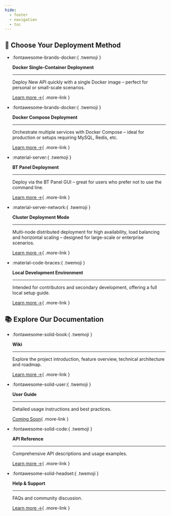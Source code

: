 ```yaml
---
hide:
  - footer
  - navigation
  - toc
---
```


<style>
  /* 卡片容器样式优化 */
  .md-typeset .grid.cards > ul {
    display: grid;
    grid-template-columns: repeat(auto-fit, minmax(16rem, 1fr));
    gap: 1.2rem;
    margin: 2em 0;
  }
  
  /* 卡片基础样式 */
  .md-typeset .grid.cards > ul > li {
    border: none;
    border-radius: 1rem;
    display: flex;
    flex-direction: column;
    margin: 0;
    padding: 1.8em 1.5em;
    transition: all 0.4s cubic-bezier(0.165, 0.84, 0.44, 1);
    box-shadow: 0 5px 15px rgba(0, 0, 0, 0.1);
    color: white;
    position: relative;
    overflow: hidden;
    line-height: 1.5;
    z-index: 1;
  }
  
  /* 卡片悬停效果增强 */
  .md-typeset .grid.cards > ul > li:hover {
    transform: translateY(-8px) scale(1.02);
    box-shadow: 0 15px 30px rgba(0, 0, 0, 0.18);
  }
  
  /* 卡片悬停时的光效 */
  .md-typeset .grid.cards > ul > li:before {
    content: "";
    position: absolute;
    top: 0;
    left: -100%;
    width: 100%;
    height: 100%;
    background: linear-gradient(
      90deg, 
      rgba(255, 255, 255, 0) 0%, 
      rgba(255, 255, 255, 0.2) 50%, 
      rgba(255, 255, 255, 0) 100%
    );
    transition: all 0.6s;
    z-index: 2;
  }
  
  .md-typeset .grid.cards > ul > li:hover:before {
    left: 100%;
  }
  
  /* 卡片暗色遮罩优化 */
  .md-typeset .grid.cards > ul > li:after {
    content: "";
    position: absolute;
    top: 0;
    left: 0;
    width: 100%;
    height: 100%;
    background: radial-gradient(circle at center, rgba(0, 0, 0, 0.05) 0%, rgba(0, 0, 0, 0.2) 100%);
    pointer-events: none;
    z-index: 1;
  }
  
  /* 卡片内容层叠设置 */
  .md-typeset .grid.cards > ul > li > * {
    position: relative;
    z-index: 3;
  }
  
  /* 部署方式卡片颜色设置 */
  /* Docker卡片 */
  .md-typeset .grid.cards:nth-of-type(1) > ul > li:nth-child(1) {
    background: linear-gradient(135deg, #2457c5 0%, #2b88d9 100%);
  }
  
  /* Docker Compose卡片 */
  .md-typeset .grid.cards:nth-of-type(1) > ul > li:nth-child(2) {
    background: linear-gradient(135deg, #0bb8cc 0%, #0bd1b6 100%);
  }
  
  /* 宝塔面板卡片 */
  .md-typeset .grid.cards:nth-of-type(1) > ul > li:nth-child(3) {
    background: linear-gradient(135deg, #f27121 0%, #e94057 100%);
  }
  
  /* 集群部署卡片 */
  .md-typeset .grid.cards:nth-of-type(1) > ul > li:nth-child(4) {
    background: linear-gradient(135deg, #654ea3 0%, #8862cf 100%);
  }
  
  /* 本地开发部署卡片 */
  .md-typeset .grid.cards:nth-of-type(1) > ul > li:nth-child(5) {
    background: linear-gradient(135deg, #1e6e42 0%, #28a745 100%);
  }
  
  /* 文档卡片颜色设置 */
  /* 维基百科卡片 */
  .md-typeset .grid.cards:nth-of-type(2) > ul > li:nth-child(1) {
    background: linear-gradient(135deg, #7303c0 0%, #ec38bc 100%);
  }
  
  /* 安装指南卡片 */
  .md-typeset .grid.cards:nth-of-type(2) > ul > li:nth-child(2) {
    background: linear-gradient(135deg, #11998e 0%, #38ef7d 100%);
  }
  
  /* 用户指南卡片 */
  .md-typeset .grid.cards:nth-of-type(2) > ul > li:nth-child(3) {
    background: linear-gradient(135deg, #3a47d5 0%, #6d80fe 100%);
  }
  
  /* 接口文档卡片 */
  .md-typeset .grid.cards:nth-of-type(2) > ul > li:nth-child(4) {
    background: linear-gradient(135deg, #00c6fb 0%, #005bea 100%);
  }
  
  /* 帮助支持卡片 */
  .md-typeset .grid.cards:nth-of-type(2) > ul > li:nth-child(5) {
    background: linear-gradient(135deg, #228B22 0%, #32CD32 100%);
  }
  
  /* 卡片纹理背景优化 */
  .md-typeset .grid.cards > ul > li {
    background-blend-mode: soft-light;
    background-image: url("data:image/svg+xml,%3Csvg width='100' height='100' viewBox='0 0 100 100' xmlns='http://www.w3.org/2000/svg'%3E%3Cpath d='M11 18c3.866 0 7-3.134 7-7s-3.134-7-7-7-7 3.134-7 7 3.134 7 7 7zm48 25c3.866 0 7-3.134 7-7s-3.134-7-7-7-7 3.134-7 7 3.134 7 7 7zm-43-7c1.657 0 3-1.343 3-3s-1.343-3-3-3-3 1.343-3 3 1.343 3 3 3zm63 31c1.657 0 3-1.343 3-3s-1.343-3-3-3-3 1.343-3 3 1.343 3 3 3zM34 90c1.657 0 3-1.343 3-3s-1.343-3-3-3-3 1.343-3 3 1.343 3 3 3zm56-76c1.657 0 3-1.343 3-3s-1.343-3-3-3-3 1.343-3 3 1.343 3 3 3zM12 86c2.21 0 4-1.79 4-4s-1.79-4-4-4-4 1.79-4 4 1.79 4 4 4zm28-65c2.21 0 4-1.79 4-4s-1.79-4-4-4-4 1.79-4 4 1.79 4 4 4zm23-11c2.76 0 5-2.24 5-5s-2.24-5-5-5-5 2.24-5 5 2.24 5 5 5zm-6 60c2.21 0 4-1.79 4-4s-1.79-4-4-4-4 1.79-4 4 1.79 4 4 4zm29 22c2.76 0 5-2.24 5-5s-2.24-5-5-5-5 2.24-5 5 2.24 5 5 5zM32 63c2.76 0 5-2.24 5-5s-2.24-5-5-5-5 2.24-5 5 2.24 5 5 5zm57-13c2.76 0 5-2.24 5-5s-2.24-5-5-5-5 2.24-5 5 2.24 5 5 5zm-9-21c1.105 0 2-.895 2-2s-.895-2-2-2-2 .895-2 2 .895 2 2 2zM60 91c1.105 0 2-.895 2-2s-.895-2-2-2-2 .895-2 2 .895 2 2 2zM35 41c1.105 0 2-.895 2-2s-.895-2-2-2-2 .895-2 2 .895 2 2 2zM12 60c1.105 0 2-.895 2-2s-.895-2-2-2-2 .895-2 2 .895 2 2 2z' fill='%23ffffff' fill-opacity='0.08' fill-rule='evenodd'/%3E%3C/svg%3E");
  }
  
  /* 卡片内段落文本样式 */
  .md-typeset .grid.cards > ul > li p {
    margin: 0.7em 0;
    color: rgba(255, 255, 255, 0.92);
    line-height: 1.6;
    font-size: 0.95em;
    letter-spacing: 0.01em;
  }
  
  /* 卡片内标题文本样式 */
  .md-typeset .grid.cards > ul > li p strong,
  .md-typeset .grid.cards > ul > li strong {
    color: white;
    display: block;
    margin-top: 0.5em;
    margin-bottom: 0.3em;
    font-size: 1.2em;
    font-weight: 700;
    letter-spacing: 0.02em;
    text-shadow: 0 1px 3px rgba(0, 0, 0, 0.15);
  }
  
  /* 卡片分隔线样式 */
  .md-typeset .grid.cards > ul > li hr {
    margin: 0.9em 0;
    height: 2px;
    border: none;
    background: linear-gradient(
      to right,
      rgba(255, 255, 255, 0.1) 0%,
      rgba(255, 255, 255, 0.4) 50%,
      rgba(255, 255, 255, 0.1) 100%
    );
  }
  
  /* 卡片图标样式 */
  .md-typeset .grid.cards > ul > li .twemoji {
    font-size: 3.2em;
    display: block;
    margin: 0 auto 0.6em;
    text-align: center;
    filter: drop-shadow(0 2px 5px rgba(0, 0, 0, 0.2));
    transition: transform 0.3s ease, filter 0.3s ease;
  }
  
  /* 卡片图标悬停效果 */
  .md-typeset .grid.cards > ul > li:hover .twemoji {
    transform: scale(1.1) rotate(5deg);
    filter: drop-shadow(0 4px 8px rgba(0, 0, 0, 0.3));
  }
  
  /* 卡片标题居中 */
  .md-typeset .grid.cards > ul > li .title {
    text-align: center;
    font-weight: bold;
    margin-bottom: 0.5em;
  }
  
  /* 卡片链接按钮样式 */
  .md-typeset .grid.cards > ul > li .more-link {
    display: inline-flex;
    align-items: center;
    margin-top: 1.2em;
    padding: 0.5em 1.2em;
    color: white;
    background-color: rgba(255, 255, 255, 0.15);
    border-radius: 2em;
    transition: all 0.3s ease;
    font-weight: 500;
    font-size: 0.9em;
    letter-spacing: 0.03em;
    box-shadow: 0 3px 6px rgba(0, 0, 0, 0.1);
    position: relative;
    overflow: hidden;
  }
  
  /* 卡片链接按钮悬停效果 */
  .md-typeset .grid.cards > ul > li .more-link:hover {
    background-color: rgba(255, 255, 255, 0.25);
    text-decoration: none;
    box-shadow: 0 5px 12px rgba(0, 0, 0, 0.2);
    transform: translateX(5px);
  }
  
  /* 链接按钮箭头动画 */
  .md-typeset .grid.cards > ul > li .more-link:after {
    content: "→";
    opacity: 0;
    margin-left: -15px;
    transition: all 0.2s ease;
  }
  
  .md-typeset .grid.cards > ul > li .more-link:hover:after {
    opacity: 1;
    margin-left: 5px;
  }
  
  /* 调整卡片内的普通链接文本颜色 */
  .md-typeset .grid.cards > ul > li a:not(.more-link) {
    color: white;
    text-decoration: underline;
    text-decoration-color: rgba(255, 255, 255, 0.3);
    text-decoration-thickness: 1px;
    text-underline-offset: 2px;
    transition: all 0.2s;
  }
  
  /* 普通链接悬停效果 */
  .md-typeset .grid.cards > ul > li a:not(.more-link):hover {
    text-decoration-color: rgba(255, 255, 255, 0.8);
    text-shadow: 0 0 8px rgba(255, 255, 255, 0.4);
  }
</style>

## 🎯 **Choose Your Deployment Method**

<div class="grid cards" markdown>

-   :fontawesome-brands-docker:{ .twemoji } 
    
    **Docker Single-Container Deployment**
    
    ---
    
    Deploy New API quickly with a single Docker image – perfect for personal or small-scale scenarios.
    
    [Learn more →](installation/docker-installation.md){ .more-link }

-   :fontawesome-brands-docker:{ .twemoji } 
    
    **Docker Compose Deployment**
    
    ---
    
    Orchestrate multiple services with Docker Compose – ideal for production or setups requiring MySQL, Redis, etc.
    
    [Learn more →](installation/docker-compose-installation.md){ .more-link }

-   :material-server:{ .twemoji } 
    
    **BT Panel Deployment**
    
    ---
    
    Deploy via the BT Panel GUI – great for users who prefer not to use the command line.
    
    [Learn more →](installation/bt-docker-installation.md){ .more-link }

-   :material-server-network:{ .twemoji } 
    
    **Cluster Deployment Mode**
    
    ---
    
    Multi-node distributed deployment for high availability, load balancing and horizontal scaling – designed for large-scale or enterprise scenarios.
    
    [Learn more →](installation/cluster-deployment.md){ .more-link }

-   :material-code-braces:{ .twemoji } 
    
    **Local Development Environment**
    
    ---
    
    Intended for contributors and secondary development, offering a full local setup guide.
    
    [Learn more →](installation/local-development.md){ .more-link }

</div>

## 📚 **Explore Our Documentation**

<div class="grid cards" markdown>

-   :fontawesome-solid-book:{ .twemoji } 
    
    **Wiki**
    
    ---
    
    Explore the project introduction, feature overview, technical architecture and roadmap.
    
    [Learn more →](wiki/index.md){ .more-link }

-   :fontawesome-solid-user:{ .twemoji } 
    
    **User Guide**
    
    ---
    
    Detailed usage instructions and best practices.
    
    [Coming Soon](){ .more-link }

-   :fontawesome-solid-code:{ .twemoji } 
    
    **API Reference**
    
    ---
    
    Comprehensive API descriptions and usage examples.
    
    [Learn more →](api/index.md){ .more-link }

-   :fontawesome-solid-headset:{ .twemoji } 
    
    **Help & Support**
    
    ---
    
    FAQs and community discussion.
    
    [Learn more →](support/index.md){ .more-link }

</div>
